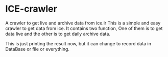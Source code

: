# ICE-crawler
A crawler to get live and archive data from ice.ir
This is a simple and easy crawler to get data from ice. It contains two function, One of them is to get data live and the other is to get daily archive data.

This is just printing the result now, but it can change to record data in DataBase or file or everything.
